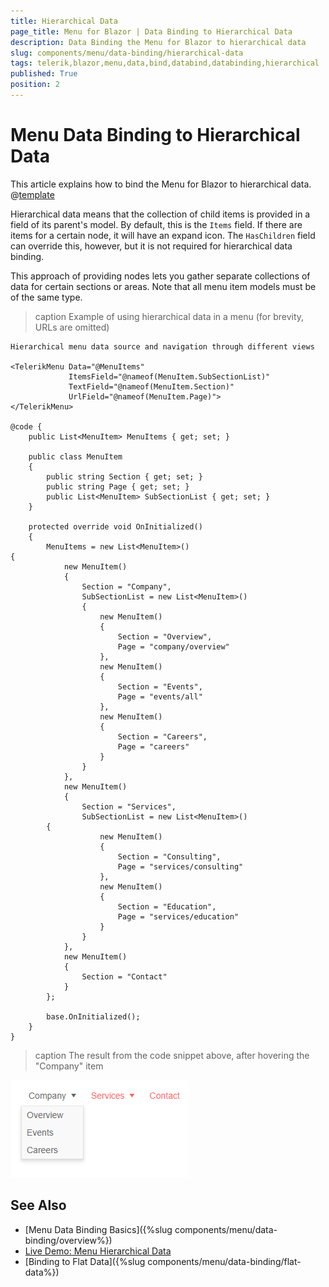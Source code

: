 ```yaml
---
title: Hierarchical Data
page_title: Menu for Blazor | Data Binding to Hierarchical Data
description: Data Binding the Menu for Blazor to hierarchical data
slug: components/menu/data-binding/hierarchical-data
tags: telerik,blazor,menu,data,bind,databind,databinding,hierarchical
published: True
position: 2
---
```


# Menu Data Binding to Hierarchical Data

This article explains how to bind the Menu for Blazor to hierarchical data. 
@[template](/_contentTemplates/menu/basic-example.md#data-binding-basics-link)


Hierarchical data means that the collection of child items is provided in a field of its parent's model. By default, this is the `Items` field. If there are items for a certain node, it will have an expand icon. The `HasChildren` field can override this, however, but it is not required for hierarchical data binding.

This approach of providing nodes lets you gather separate collections of data for certain sections or areas. Note that all menu item models must be of the same type.

>caption Example of using hierarchical data in a menu (for brevity, URLs are omitted)

````CSHTML
Hierarchical menu data source and navigation through different views

<TelerikMenu Data="@MenuItems"
             ItemsField="@nameof(MenuItem.SubSectionList)"
             TextField="@nameof(MenuItem.Section)"
             UrlField="@nameof(MenuItem.Page)">
</TelerikMenu>

@code {
    public List<MenuItem> MenuItems { get; set; }

    public class MenuItem
    {
        public string Section { get; set; }
        public string Page { get; set; }
        public List<MenuItem> SubSectionList { get; set; }
    }

    protected override void OnInitialized()
    {
        MenuItems = new List<MenuItem>()
{
            new MenuItem()
            {
                Section = "Company",
                SubSectionList = new List<MenuItem>()
                {
                    new MenuItem()
                    {
                        Section = "Overview",
                        Page = "company/overview"
                    },
                    new MenuItem()
                    {
                        Section = "Events",
                        Page = "events/all"
                    },
                    new MenuItem()
                    {
                        Section = "Careers",
                        Page = "careers"
                    }
                }
            },
            new MenuItem()
            {
                Section = "Services",
                SubSectionList = new List<MenuItem>()
        {
                    new MenuItem()
                    {
                        Section = "Consulting",
                        Page = "services/consulting"
                    },
                    new MenuItem()
                    {
                        Section = "Education",
                        Page = "services/education"
                    }
                }
            },
            new MenuItem()
            {
                Section = "Contact"
            }
        };

        base.OnInitialized();
    }
}
````

>caption The result from the code snippet above, after hovering the "Company" item

![](images/menu-hierarchical-data-overview.png)


## See Also

  * [Menu Data Binding Basics]({%slug components/menu/data-binding/overview%})
  * [Live Demo: Menu Hierarchical Data](https://demos.telerik.com/blazor-ui/menu/hierarchical-data)
  * [Binding to Flat Data]({%slug components/menu/data-binding/flat-data%})

